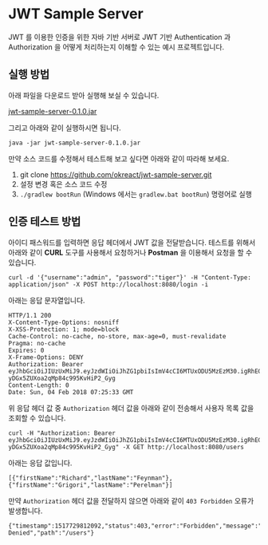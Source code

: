 # JWT Sample Server

JWT 를 이용한 인증을 위한 자바 기반 서버로 JWT 기반 Authentication 과 Authorization 을 어떻게 처리하는지 이해할 수 있는 예시 프로젝트입니다.

## 실행 방법

아래 파일을 다운로드 받아 실행해 보실 수 있습니다.

[jwt-sample-server-0.1.0.jar](https://github.com/okreact/jwt-sample-server/blob/master/dist/jwt-sample-server-0.1.0.jar)

그리고 아래와 같이 실행하시면 됩니다.

```$bash
java -jar jwt-sample-server-0.1.0.jar
``` 

만약 소스 코드를 수정해서 테스트해 보고 싶다면 아래와 같이 따라해 보세요.

1. git clone https://github.com/okreact/jwt-sample-server.git
2. 설정 변경 혹은 소스 코드 수정 
3. ``./gradlew bootRun`` (Windows 에서는 ``gradlew.bat bootRun``) 명령어로 실행 

## 인증 테스트 방법 

아이디 패스워드를 입력하면 응답 헤더에서 JWT 값을 전달받습니다. 테스트를 위해서 아래와 같이 **CURL** 도구를 사용해서 요청하거나 **Postman** 을 이용해서 요청을 할 수 있습니다.

```$bash
curl -d '{"username":"admin", "password":"tiger"}' -H "Content-Type: application/json" -X POST http://localhost:8080/login -i
```

아래는 응답 문자열입니다.

```
HTTP/1.1 200 
X-Content-Type-Options: nosniff
X-XSS-Protection: 1; mode=block
Cache-Control: no-cache, no-store, max-age=0, must-revalidate
Pragma: no-cache
Expires: 0
X-Frame-Options: DENY
Authorization: Bearer eyJhbGciOiJIUzUxMiJ9.eyJzdWIiOiJhZG1pbiIsImV4cCI6MTUxODU5MzEzM30.igRhEGIu8QAwvLA4ZLJB_4ej_oDOydpkgScPnQ6nWZJDvpIktLAhG02-yDGx5ZUXoa2qMp84c995KvHiP2_Gyg
Content-Length: 0
Date: Sun, 04 Feb 2018 07:25:33 GMT
```

위 응답 헤더 값 중 ``Authorization`` 헤더 값을 아래와 같이 전송해서 사용자 목록 값을 조회할 수 있습니다. 

```$bash
curl -H "Authorization: Bearer eyJhbGciOiJIUzUxMiJ9.eyJzdWIiOiJhZG1pbiIsImV4cCI6MTUxODU5MzEzM30.igRhEGIu8QAwvLA4ZLJB_4ej_oDOydpkgScPnQ6nWZJDvpIktLAhG02-yDGx5ZUXoa2qMp84c995KvHiP2_Gyg" -X GET http://localhost:8080/users
```

아래는 응답 값입니다.

```$javascript
[{"firstName":"Richard","lastName":"Feynman"},{"firstName":"Grigori","lastName":"Perelman"}]
```

만약 ``Authorization`` 헤더 값을 전달하지 않으면 아래와 같이 ``403 Forbidden`` 오류가 발생합니다.

```$javascript
{"timestamp":1517729812092,"status":403,"error":"Forbidden","message":"Access Denied","path":"/users"}
```





